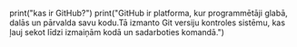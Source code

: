 print("kas ir GitHub?")
    print("GitHub ir platforma, kur programmētāji glabā, dalās un pārvalda savu kodu.Tā izmanto Git versiju kontroles sistēmu, kas ļauj sekot līdzi izmaiņām kodā un sadarboties komandā.")
